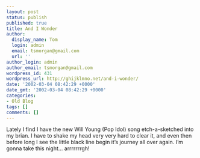 ```yaml
---
layout: post
status: publish
published: true
title: And I Wonder
author:
  display_name: Tom
  login: admin
  email: tsmorgan@gmail.com
  url: ''
author_login: admin
author_email: tsmorgan@gmail.com
wordpress_id: 431
wordpress_url: http://ghijklmno.net/and-i-wonder/
date: '2002-03-04 08:42:29 +0000'
date_gmt: '2002-03-04 08:42:29 +0000'
categories:
- Old Blog
tags: []
comments: []
---
```

<p>Lately I find I have the new Will Young (Pop Idol) song etch-a-sketched into my brian. I have to shake my head very very hard to clear it, and even then before long I see the little black line begin it&#8217;s journey all over again. I&#8217;m gonna take this night... arrrrrrrgh!</p>

